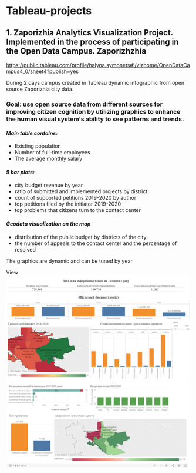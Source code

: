 # Tableau-projects
## 1. Zaporizhia Analytics Visualization Project. Implemented in the process of participating in the Open Data Campus. Zaporizhzhia
https://public.tableau.com/profile/halyna.symonets#!/vizhome/OpenDataCampus4_0/sheet4?publish=yes

During 2 days campus created in Tableau dynamic infographic from open source Zaporizhia city data.

### Goal: use open source data from different sources for improving citizen cognition by utilizing graphics to enhance the human visual system's ability to see patterns and trends.

#### _Main table contains:_
- Existing population
- Number of full-time employees
- The average monthly salary

#### _5 bar plots:_
- city budget revenue by year 
- ratio of submitted and implemented projects by district
- count of supported petitions 2019-2020 by author
- top petitions filed by the initiator 2019-2020 
- top problems that citizens turn to the contact center 

#### _Geodata visualization on the map_
- distribution of the public budget by districts of the city 
- the number of appeals to the contact center and the percentage of resolved 

The graphics are dynamic and can be tuned by year

View
![alt text](https://github.com/halynavs/Tableau-projects/blob/master/screenshot1t.png)
![alt text](https://github.com/halynavs/Tableau-projects/blob/master/screenshot2t.png)


